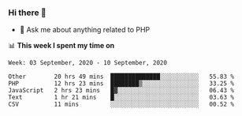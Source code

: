 ### Hi there 👋

<!--
**mustafaculban/mustafaculban** is a ✨ _special_ ✨ repository because its `README.md` (this file) appears on your GitHub profile.

Here are some ideas to get you started:

- 🌱 I’m currently learning ...
- 👯 I’m looking to collaborate on ...
- 🤔 I’m looking for help with ...
- 📫 How to reach me: ...
- 😄 Pronouns: ...
- ⚡ Fun fact: ...

-->
- 💬 Ask me about anything related to PHP


📊 **This week I spent my time on**
<!--START_SECTION:waka-->
```text
Week: 03 September, 2020 - 10 September, 2020

Other        20 hrs 49 mins  ██████████████░░░░░░░░░░░   55.83 % 
PHP          12 hrs 23 mins  ████████▒░░░░░░░░░░░░░░░░   33.25 % 
JavaScript   2 hrs 23 mins   █▓░░░░░░░░░░░░░░░░░░░░░░░   06.43 % 
Text         1 hr 21 mins    █░░░░░░░░░░░░░░░░░░░░░░░░   03.63 % 
CSV          11 mins         ░░░░░░░░░░░░░░░░░░░░░░░░░   00.52 % 
```
<!--END_SECTION:waka-->
